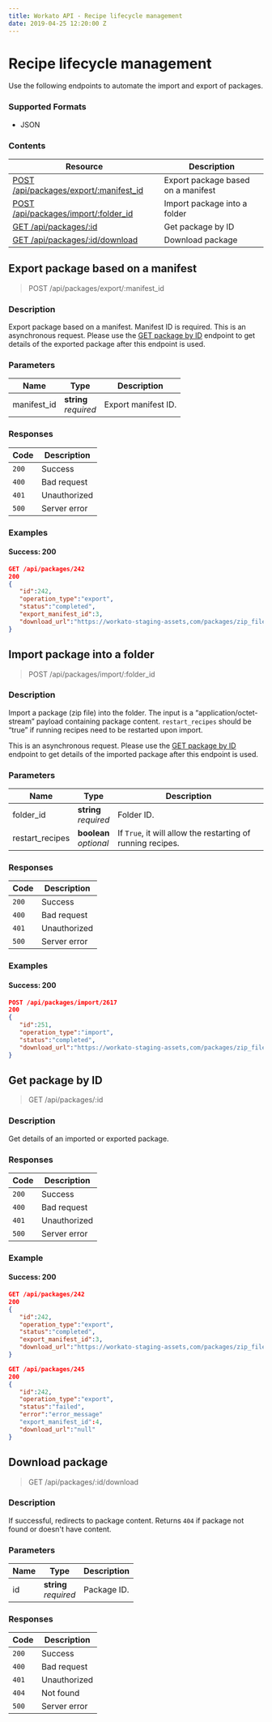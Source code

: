```yaml
---
title: Workato API - Recipe lifecycle management
date: 2019-04-25 12:20:00 Z
---
```


# Recipe lifecycle management
Use the following endpoints to automate the import and export of packages.

### Supported Formats
* JSON

### Contents
|Resource|Description|
|--- |--- |
|[POST /api/packages/export/:manifest_id](#export-package-based-on-a-manifest)|Export package based on a manifest|
|[POST /api/packages/import/:folder_id](#import-package-into-a-folder)|Import package into a folder|
|[GET /api/packages/:id](#get-package-by-id)|Get package by ID|
|[GET /api/packages/:id/download](#download-package)|Download package|

## Export package based on a manifest

> POST /api/packages/export/:manifest_id

### Description
Export package based on a manifest. Manifest ID is required. This is an asynchronous request. Please use the [GET package by ID](workato-api/recipe-lifecycle-management.md#get-package-by-id) endpoint to get details of the exported package after this endpoint is used.

### Parameters
| Name | Type | Description |
| --- | --- | --- |
| manifest_id | **string**<br>_required_ | Export manifest ID. |

### Responses
| Code | Description |
| --- | --- |
| `200` | Success |
| `400` | Bad request
| `401` | Unauthorized |
| `500` | Server error |

### Examples

#### Success: 200
```json
GET /api/packages/242
200
{  
   "id":242,
   "operation_type":"export",
   "status":"completed",
   "export_manifest_id":3,
   "download_url":"https://workato-staging-assets,com/packages/zip_files/000/000/242/original/exportdemo.zip"
}
```

## Import package into a folder

> POST /api/packages/import/:folder_id

### Description
Import a package (zip file) into the folder. The input is a “application/octet-stream” payload containing package content. `restart_recipes` should be “true” if running recipes need to be restarted upon import.

This is an asynchronous request. Please use the [GET package by ID](workato-api/recipe-lifecycle-management.md#get-package-by-id) endpoint to get details of the imported package after this endpoint is used.

### Parameters
| Name | Type | Description |
| --- | --- | --- |
| folder_id | **string**<br>_required_ | Folder ID. |
| restart_recipes | **boolean**<br>_optional_ | If `True`, it will allow the restarting of running recipes. |

### Responses
| Code | Description |
| --- | --- |
| `200` | Success |
| `400` | Bad request
| `401` | Unauthorized |
| `500` | Server error |

### Examples

#### Success: 200
```json
POST /api/packages/import/2617
200
{  
   "id":251,
   "operation_type":"import",
   "status":"completed",
   "download_url":"https://workato-staging-assets,com/packages/zip_files/000/000/242/original/exportdemo.zip"
}
```

## Get package by ID

> GET /api/packages/:id

### Description
Get details of an imported or exported package.

### Responses
| Code | Description |
| --- | --- |
| `200` | Success |
| `400` | Bad request
| `401` | Unauthorized |
| `500` | Server error |

### Example

#### Success: 200
```json
GET /api/packages/242
200
{  
   "id":242,
   "operation_type":"export",
   "status":"completed",
   "export_manifest_id":3,
   "download_url":"https://workato-staging-assets,com/packages/zip_files/000/000/242/original/exportdemo.zip"
}
```

```json
GET /api/packages/245
200
{  
   "id":242,
   "operation_type":"export",
   "status":"failed",
   "error":"error_message"
   "export_manifest_id":4,
   "download_url":"null"
}
```

## Download package

> GET /api/packages/:id/download

### Description
If successful, redirects to package content. Returns `404` if package not found or doesn't have content.

### Parameters
| Name | Type | Description |
| --- | --- | --- |
| id | **string**<br>_required_ | Package ID. |

### Responses
| Code | Description |
| --- | --- |
| `200` | Success |
| `400` | Bad request
| `401` | Unauthorized |
| `404` | Not found |
| `500` | Server error |
